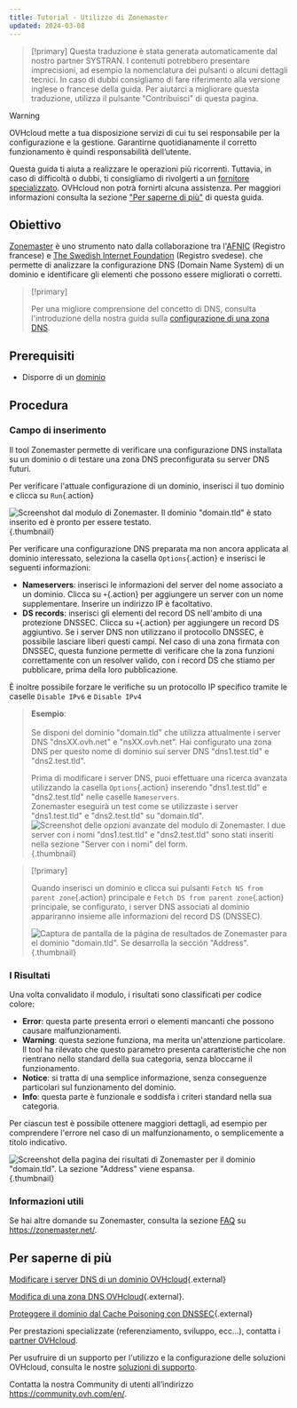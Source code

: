 ```yaml
---
title: Tutorial - Utilizzo di Zonemaster
updated: 2024-03-08
---
```


> [!primary]
> Questa traduzione è stata generata automaticamente dal nostro partner SYSTRAN. I contenuti potrebbero presentare imprecisioni, ad esempio la nomenclatura dei pulsanti o alcuni dettagli tecnici. In caso di dubbi consigliamo di fare riferimento alla versione inglese o francese della guida. Per aiutarci a migliorare questa traduzione, utilizza il pulsante "Contribuisci" di questa pagina.
>

> [!warning]
>
> OVHcloud mette a tua disposizione servizi di cui tu sei responsabile per la configurazione e la gestione. Garantirne quotidianamente il corretto funzionamento è quindi responsabilità dell’utente.
> 
> Questa guida ti aiuta a realizzare le operazioni più ricorrenti. Tuttavia, in caso di difficoltà o dubbi, ti consigliamo di rivolgerti a un [fornitore specializzato](partner.). OVHcloud non potrà fornirti alcuna assistenza. Per maggiori informazioni consulta la sezione ["Per saperne di più"](dns_zonemaster_#go-further.) di questa guida.
> 

## Obiettivo

[Zonemaster](https://zonemaster.net/en/run-test) è uno strumento nato dalla collaborazione tra l'[AFNIC](https://www.afnic.fr/en/) (Registro francese) e [The Swedish Internet Foundation](https://internetstiftelsen.se/en/) (Registro svedese). che permette di analizzare la configurazione DNS (Domain Name System) di un dominio e identificare gli elementi che possono essere migliorati o corretti.

> [!primary]
>
> Per una migliore comprensione del concetto di DNS, consulta l'introduzione della nostra guida sulla [configurazione di una zona DNS](dns_zone_edit1.).

## Prerequisiti

- Disporre di un [dominio](domains.)

## Procedura

### Campo di inserimento

Il tool Zonemaster permette di verificare una configurazione DNS installata su un dominio o di testare una zona DNS preconfigurata su server DNS futuri.

Per verificare l'attuale configurazione di un dominio, inserisci il tuo dominio e clicca su `Run`{.action}

![Screenshot dal modulo di Zonemaster. Il dominio "domain.tld" è stato inserito ed è pronto per essere testato.](run-domain-test.png){.thumbnail}

Per verificare una configurazione DNS preparata ma non ancora applicata al dominio interessato, seleziona la casella `Options`{.action} e inserisci le seguenti informazioni:

- **Nameservers**: inserisci le informazioni del server del nome associato a un dominio. Clicca su `+`{.action} per aggiungere un server con un nome supplementare. Inserire un indirizzo IP è facoltativo.
- **DS records**: inserisci gli elementi del record DS nell'ambito di una protezione DNSSEC. Clicca su `+`{.action} per aggiungere un record DS aggiuntivo. Se i server DNS non utilizzano il protocollo DNSSEC, è possibile lasciare liberi questi campi. Nel caso di una zona firmata con DNSSEC, questa funzione permette di verificare che la zona funzioni correttamente con un resolver valido, con i record DS che stiamo per pubblicare, prima della loro pubblicazione.

È inoltre possibile forzare le verifiche su un protocollo IP specifico tramite le caselle `Disable IPv6` e `Disable IPv4`

> **Esempio**:<br><br> Se disponi del dominio "domain.tld" che utilizza attualmente i server DNS "dnsXX.ovh.net" e "nsXX.ovh.net". Hai configurato una zona DNS per questo nome di dominio sui server DNS "dns1.test.tld" e "dns2.test.tld".<br>
>
> Prima di modificare i server DNS, puoi effettuare una ricerca avanzata utilizzando la casella `Options`{.action} inserendo "dns1.test.tld" e "dns2.test.tld" nelle caselle `Nameservers`.<br>
> Zonemaster eseguirà un test come se utilizzaste i server "dns1.test.tld" e "dns2.test.tld" su "domain.tld".<br>
> ![Screenshot delle opzioni avanzate del modulo di Zonemaster. I due server con i nomi "dns1.test.tld" e "dns2.test.tld" sono stati inseriti nella sezione "Server con i nomi" del form.](run-domain-test-nameservers-option.png){.thumbnail}

> [!primary]
>
> Quando inserisci un dominio e clicca sui pulsanti `Fetch NS from parent zone`{.action} principale e `Fetch DS from parent zone`{.action} principale, se configurato, i server DNS associati al dominio appariranno insieme alle informazioni del record DS (DNSSEC).
>
> ![Captura de pantalla de la página de resultados de Zonemaster para el dominio "domain.tld". Se desarrolla la sección "Address".](fetch-ns-from-parent-zone.png){.thumbnail}

### I Risultati

Una volta convalidato il modulo, i risultati sono classificati per codice colore:

- **Error**: questa parte presenta errori o elementi mancanti che possono causare malfunzionamenti.
- **Warning**: questa sezione funziona, ma merita un'attenzione particolare. Il tool ha rilevato che questo parametro presenta caratteristiche che non rientrano nello standard della sua categoria, senza bloccarne il funzionamento.
- **Notice**: si tratta di una semplice informazione, senza conseguenze particolari sul funzionamento del dominio.
- **Info**: questa parte è funzionale e soddisfa i criteri standard nella sua categoria.

Per ciascun test è possibile ottenere maggiori dettagli, ad esempio per comprendere l'errore nel caso di un malfunzionamento, o semplicemente a titolo indicativo.

![Screenshot della pagina dei risultati di Zonemaster per il dominio "domain.tld". La sezione "Address" viene espansa.](domain-analysis.png){.thumbnail}

### Informazioni utili

Se hai altre domande su Zonemaster, consulta la sezione [FAQ](https://zonemaster.net/en/faq) su <https://zonemaster.net/>.

## Per saperne di più <a name="go-further"></a>

[Modificare i server DNS di un dominio OVHcloud](dns_server_general_information1.){.external}

[Modifica di una zona DNS OVHcloud](dns_zone_edit1.){.external}.

[Proteggere il dominio dal Cache Poisoning con DNSSEC](dns_dnssec1.){.external}

Per prestazioni specializzate (referenziamento, sviluppo, ecc...), contatta i [partner OVHcloud](partner.).

Per usufruire di un supporto per l'utilizzo e la configurazione delle soluzioni OVHcloud, consulta le nostre [soluzioni di supporto](support.).

Contatta la nostra Community di utenti all’indirizzo <https://community.ovh.com/en/>.